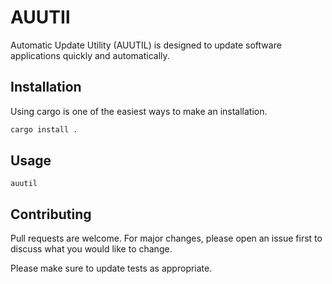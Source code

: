 # AUUTIl

Automatic Update Utility (AUUTIL) is designed to update software applications quickly and automatically.

## Installation

Using cargo is one of the easiest ways to make an installation.

```bash
cargo install .

```

## Usage

`auutil`


## Contributing
Pull requests are welcome. For major changes, please open an issue first to discuss what you would like to change.

Please make sure to update tests as appropriate.
